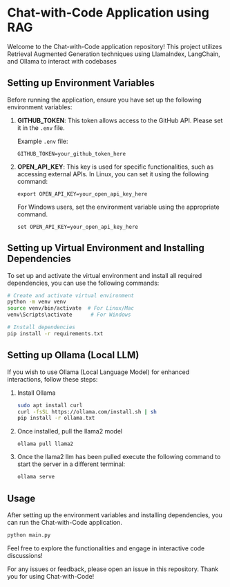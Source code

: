 
# Chat-with-Code Application using RAG

Welcome to the Chat-with-Code application repository! This project utilizes Retrieval Augmented Generation techniques using LlamaIndex, LangChain, and Ollama to interact with codebases

## Setting up Environment Variables

Before running the application, ensure you have set up the following environment variables:

1. **GITHUB_TOKEN**: This token allows access to the GitHub API. Please set it in the `.env` file.
   
   Example `.env` file:
   ```
   GITHUB_TOKEN=your_github_token_here
   ```

2. **OPEN_API_KEY**: This key is used for specific functionalities, such as accessing external APIs. In Linux, you can set it using the following command:
   
   ```
   export OPEN_API_KEY=your_open_api_key_here
   ```

   For Windows users, set the environment variable using the appropriate command.
   ```
   set OPEN_API_KEY=your_open_api_key_here
   ```


## Setting up Virtual Environment and Installing Dependencies

To set up and activate the virtual environment and install all required dependencies, you can use the following commands:

```bash
# Create and activate virtual environment
python -m venv venv
source venv/bin/activate  # For Linux/Mac
venv\Scripts\activate      # For Windows

# Install dependencies
pip install -r requirements.txt
```

## Setting up Ollama (Local LLM)

If you wish to use Ollama (Local Language Model) for enhanced interactions, follow these steps:

1. Install Ollama 

    ```bash 
    sudo apt install curl
    curl -fsSL https://ollama.com/install.sh | sh
    pip install -r ollama.txt
    ```

2. Once installed, pull the llama2 model 

   ```
   ollama pull llama2
   ```

3. Once the llama2 llm has been pulled execute the following command to start the server in a different terminal:
    ```bash
    ollama serve
    ```
## Usage

After setting up the environment variables and installing dependencies, you can run the Chat-with-Code application.

```bash
python main.py
```

Feel free to explore the functionalities and engage in interactive code discussions!

For any issues or feedback, please open an issue in this repository. Thank you for using Chat-with-Code!